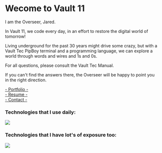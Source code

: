 <h1>Wecome to Vault 11</h1>
<p> I am the Overseer, Jared.</p>
<p> In Vault 11, we code every day, in an effort to restore the digital world of tomorrow!</p>
<p>Living underground for the past 30 years might drive some crazy, but with a Vault Tec PipBoy terminal and a programming language, we can explore a world through words and wires and 1s and 0s.</p>
<p>For all questions, please consult the Vault Tec Manual.</p>
<p>If you can't find the answers there, the Overseer will be happy to point you in the right direction.</p>

<a href="https://jaredmatta.com">- Portfolio -</a></br>
<a href="https://drive.google.com/file/d/1EhhC0zWv8qX3Btfwp914RacYr6_XSAPS/view?usp=sharing">- Resume -</a></br>
<a href="mailto:cherokeedreemer@gmail.com">- Contact -</a></br>


<h3 align="left">Technologies that I use daily:</h3>
 <p align="">
  <a href="https://skillicons.dev">
    <img src="https://skillicons.dev/icons?i=linux,bash,powershell,github,vscode,react,js,html,css,nodejs,php,wordpress,mysql,cloudflare" />
  </a>
</p>

<h3 align="left">Technologies that I have lot's of exposure too:</h3>
<p align="">
  <a href="https://skillicons.dev">
    <img src="https://skillicons.dev/icons?i=arduino,ai,bootstrap,eclipse,firebase,git,jquery,materialui,mongodb,ps,redux,regex,sass" />
  </a>
</p>


